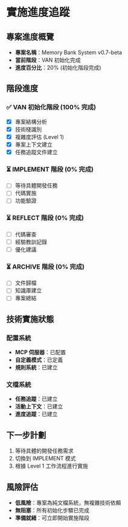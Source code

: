 # 實施進度追蹤

## 專案進度概覽
- **專案名稱**：Memory Bank System v0.7-beta
- **當前階段**：VAN 初始化完成
- **進度百分比**：20% (初始化階段完成)

## 階段進度

### ✅ VAN 初始化階段 (100% 完成)
- [x] 專案結構分析
- [x] 技術棧識別
- [x] 複雜度評估 (Level 1)
- [x] 專案上下文建立
- [x] 任務追蹤文件建立

### ⏳ IMPLEMENT 階段 (0% 完成)
- [ ] 等待具體開發任務
- [ ] 代碼實施
- [ ] 功能驗證

### ⏳ REFLECT 階段 (0% 完成)
- [ ] 代碼審查
- [ ] 經驗教訓記錄
- [ ] 優化建議

### ⏳ ARCHIVE 階段 (0% 完成)
- [ ] 文件歸檔
- [ ] 知識庫建立
- [ ] 專案總結

## 技術實施狀態

### 配置系統
- **MCP 伺服器**：已配置
- **自定義模式**：已定義
- **規則系統**：已建立

### 文檔系統
- **任務追蹤**：已建立
- **活動上下文**：已建立
- **進度追蹤**：已建立

## 下一步計劃
1. 等待具體的開發任務需求
2. 切換到 IMPLEMENT 模式
3. 根據 Level 1 工作流程進行實施

## 風險評估
- **低風險**：專案為純文檔系統，無複雜技術依賴
- **無阻塞**：所有初始化步驟已完成
- **準備就緒**：可立即開始實施階段
